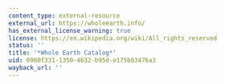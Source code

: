```yaml
---
content_type: external-resource
external_url: https://wholeearth.info/
has_external_license_warning: true
license: https://en.wikipedia.org/wiki/All_rights_reserved
status: ''
title: '*Whole Earth Catalog*'
uid: 6960f331-1350-4632-b95d-e175b83476a3
wayback_url: ''
---
```


